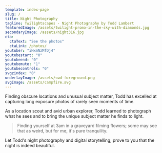 ```yaml
---
template: index-page
slug: /
title: Night Photography
tagline: Twilightscapes - Night Photography by Todd Lambert
featuredImage: /assets/twilight-promo-in-the-sky-with-diamonds.jpg
secondaryImage: /assets/night316.jpg
cta:
  ctaText: "See the photos"
  ctaLink: /photos/
youtuber: "iHxmNzMfDj4"
youtubestart: "0"
youtubeend: "0"
youtubemute: "1"
youtubecontrols: "0"
svgzindex: "0"
underlayImage: /assets/swd-foreground.png
svgImage: /assets/campfire.svg
---
```

Finding obscure locations and unusual subject matter, Todd has excelled at capturing long exposure photos of rarely seen moments of time.

As a location scout and avid urban explorer, Todd learned to photograph what he sees and to bring the unique subject matter he finds to light. 

> Finding yourself at 3am in a graveyard filming flowers; some may see that as weird, but for me, it's pure tranquility.

Let Todd's night photography and digital storytelling, prove to you that the night is indeed beautiful.